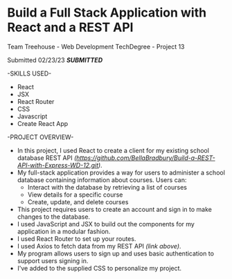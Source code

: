 # Build a Full Stack Application with React and a REST API
  Team Treehouse - Web Development TechDegree - Project 13


Submitted 02/23/23 ***SUBMITTED***

-SKILLS USED-
* React
* JSX
* React Router
* CSS
* Javascript
* Create React App

-PROJECT OVERVIEW-
* In this project, I used React to create a client for my existing school database REST API *(https://github.com/BellaBradbury/Build-a-REST-API-with-Express-WD-12.git)*. 
* My full-stack application provides a way for users to administer a school database containing information about courses. Users can:
    * Interact with the database by retrieving a list of courses
    * View details for a specific course 
    * Create, update, and delete courses
* This project requires users to create an account and sign in to make changes to the database. 
* I used JavaScript and JSX to build out the components for my application in a modular fashion.
* I used React Router to set up your routes.
* I used Axios to fetch data from my REST API *(link above)*.
* My program allows users to sign up and uses basic authentication to support users signing in.
* I've added to the supplied CSS to personalize my project.
